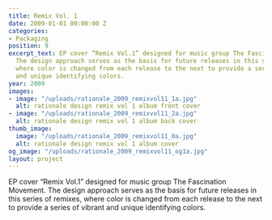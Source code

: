 ```yaml
---
title: Remix Vol. 1
date: 2009-01-01 00:00:00 Z
categories:
- Packaging
position: 9
excerpt_text: EP cover “Remix Vol.1” designed for music group The Fascination Movement.
  The design approach serves as the basis for future releases in this series of remixes,
  where color is changed from each release to the next to provide a series of vibrant
  and unique identifying colors.
year: 2009
images:
- image: "/uploads/rationale_2009_remixvol11_1a.jpg"
  alt: rationale design remix vol 1 album front cover
- image: "/uploads/rationale_2009_remixvol11_2a.jpg"
  alt: rationale design remix vol 1 album back cover
thumb_image:
  image: "/uploads/rationale_2009_remixvol11_0a.jpg"
  alt: rationale design remix vol 1 album cover
og_image: "/uploads/rationale_2009_remixvol11_og1a.jpg"
layout: project
---
```


EP cover “Remix Vol.1” designed for music group The Fascination Movement. The design approach serves as the basis for future releases in this series of remixes, where color is changed from each release to the next to provide a series of vibrant and unique identifying colors.